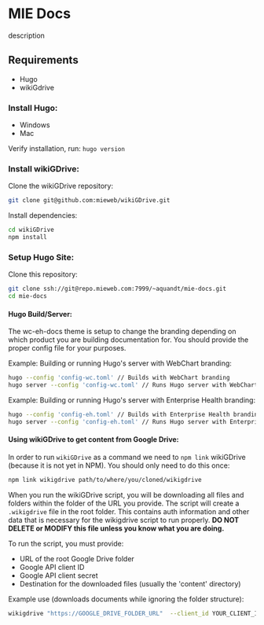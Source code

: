 # MIE Docs

description 



## Requirements

- Hugo
- wikiGdrive



### Install Hugo:

- Windows
- Mac

Verify installation, run: `hugo version`

### Install wikiGDrive:

Clone the wikiGDrive repository:

```bash
git clone git@github.com:mieweb/wikiGDrive.git
```

Install dependencies:

```bash
cd wikiGDrive
npm install
```

### Setup Hugo Site:

Clone this repository:

```bash
git clone ssh://git@repo.mieweb.com:7999/~aquandt/mie-docs.git
cd mie-docs
```

#### Hugo Build/Server:

The wc-eh-docs theme is setup to change the branding depending on which product you are building documentation for.  You should provide the proper config file for your purposes. 

Example: Building or running Hugo's server with WebChart branding:

```bash
hugo --config 'config-wc.toml' // Builds with WebChart branding
hugo server --config 'config-wc.toml' // Runs Hugo server with WebChart branding
```

Example: Building or running Hugo's server with Enterprise Health branding:

```bash
hugo --config 'config-eh.toml' // Builds with Enterprise Health branding
hugo server --config 'config-eh.toml' // Runs Hugo server with Enterprise Health branding
```

#### Using wikiGDrive to get content from Google Drive:

In order to run `wikiGDrive` as a command we need to `npm link` wikiGDrive (because it is not yet in NPM). You should only need to do this once:

```bash
npm link wikigdrive path/to/where/you/cloned/wikigdrive
```

When you run the wikiGDrive script, you will be downloading all files and folders within the folder of the URL you provide.  The script will create a `.wikigdrive` file in the root folder.  This contains auth information and other data that is necessary for the wikigdrive script to run properly. **DO NOT DELETE or MODIFY this file unless you know what you are doing.**

To run the script, you must provide:

- URL of the root Google Drive folder
- Google API client ID
- Google API client secret
- Destination for the downloaded files (usually the 'content' directory)

Example use (downloads documents while ignoring the folder structure):

```bash
wikigdrive "https://GOOGLE_DRIVE_FOLDER_URL"  --client_id YOUR_CLIENT_ID --client_secret YOUR_CLIENT_SECRET --dest content --without-folder-structure

```